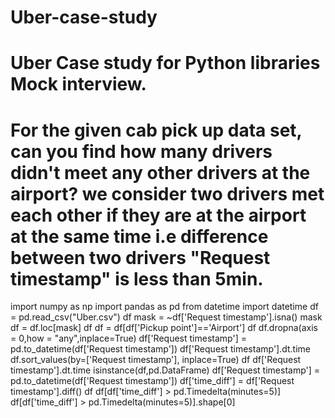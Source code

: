 # Uber-case-study
# Uber Case study for Python libraries Mock interview. 
# For the given cab pick up data set, can you find how many drivers didn't meet any other drivers at the airport? we consider two drivers met each other if they are at the airport at the same time i.e difference between two drivers "Request timestamp" is less than 5min.
import numpy as np
import pandas as pd
from datetime import datetime
df = pd.read_csv("Uber.csv")
df
mask = ~df['Request timestamp'].isna()
mask
df = df.loc[mask]
df
df = df[df['Pickup point']=='Airport']
df
df.dropna(axis = 0,how = "any",inplace=True)
df['Request timestamp'] = pd.to_datetime(df['Request timestamp'])
df['Request timestamp'].dt.time
df.sort_values(by=['Request timestamp'], inplace=True)
df
df['Request timestamp'].dt.time
isinstance(df,pd.DataFrame)
df['Request timestamp'] = pd.to_datetime(df['Request timestamp'])
df['time_diff'] = df['Request timestamp'].diff()
df
df[df['time_diff'] > pd.Timedelta(minutes=5)]
df[df['time_diff'] > pd.Timedelta(minutes=5)].shape[0]
